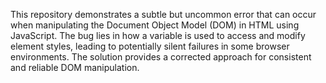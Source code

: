 This repository demonstrates a subtle but uncommon error that can occur when manipulating the Document Object Model (DOM) in HTML using JavaScript. The bug lies in how a variable is used to access and modify element styles, leading to potentially silent failures in some browser environments. The solution provides a corrected approach for consistent and reliable DOM manipulation.
